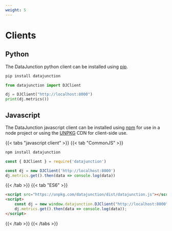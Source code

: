 ```yaml
---
weight: 5
---
```


# Clients

## Python

The DataJunction python client can be installed using [pip](https://pip.pypa.io/en/stable/).

```sh
pip install datajunction
```

```py
from datajunction import DJClient

dj = DJClient("http://localhost:8000")
print(dj.metrics())
```

## Javascript

The DataJunction javascript client can be installed using [npm](https://www.npmjs.com/) for use in a node project
or using the [UNPKG](https://www.unpkg.com/) CDN for client-side use.

{{< tabs "javascript client" >}}
{{< tab "CommonJS" >}}
```sh
npm install datajunction
```
```js
const { DJClient } = require('datajunction')

const dj = new DJClient('http://localhost:8000')
dj.metrics.get().then(data => console.log(data))
```
{{< /tab >}}
{{< tab "ES6" >}}
```html
<script src="https://unpkg.com/datajunction/dist/datajunction.js"></script>
<script>
    const dj = new window.datajunction.DJClient("http://localhost:8000");
    dj.metrics.get().then(data => console.log(data));
</script>
```
{{< /tab >}}
{{< /tabs >}}
